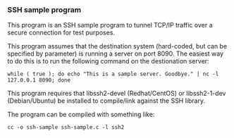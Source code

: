 ### SSH sample program

This program is an SSH sample program to tunnel TCP/IP traffic over a
secure connection for test purposes.

This program assumes that the destination system (hard-coded, but can
be specified by parameter) is running a server on port 8090. The
easiest way to do this is to run the following command on the
destionation server:

```
while ( true ); do echo "This is a sample server. Goodbye." | nc -l 127.0.0.1 8090; done
```

This program requires that libssh2-devel (Redhat/CentOS) or
libssh2-1-dev (Debian/Ubuntu) be installed to compile/link against the
SSH library.

The program can be compiled with something like:

```
cc -o ssh-sample ssh-sample.c -l ssh2
```
